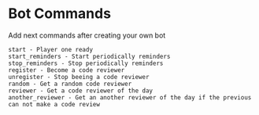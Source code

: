 # Bot Commands
Add next commands after creating your own bot 

```
start - Player one ready
start_reminders - Start periodically reminders
stop_reminders - Stop periodically reminders
register - Become a code reviewer
unregister - Stop beeing a code reviewer
random - Get a random code reviewer
reviewer - Get a code reviewer of the day
another_reviewer - Get an another reviewer of the day if the previous can not make a code review
```